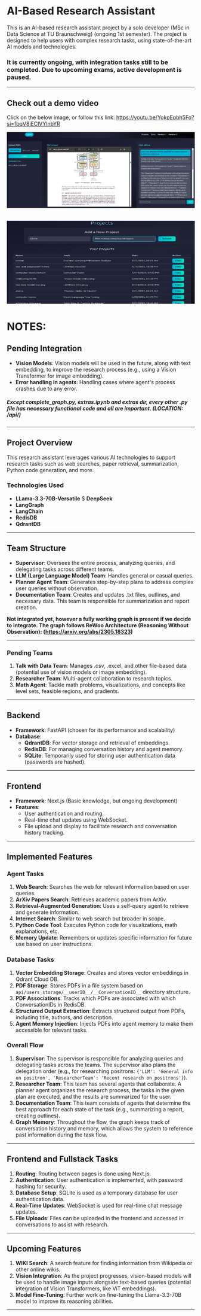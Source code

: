 # AI-Based Research Assistant

This is an AI-based research assistant project by a solo developer (MSc in Data Science at TU Braunschweig) (ongoing 1st semester). The project is designed to help users with complex research tasks, using state-of-the-art AI models and technologies. 

### It is currently ongoing, with integration tasks still to be completed. Due to upcoming exams, active development is paused.

---

## Check out a demo video

Click on the below image, or follow this link: https://youtu.be/YokpEpbh5Fo?si=fbqV8jEClVYlnbYR

[![Watch the video](assets/ss1.png)](https://youtu.be/YokpEpbh5Fo?si=fbqV8jEClVYlnbYR)

![Example image of projects inside this SaaS](assets/ss2.png)
---

# NOTES:
## **Pending Integration**


- **Vision Models**: Vision models will be used in the future, along with text embedding, to improve the research process (e.g., using a Vision Transformer for image embedding).
- **Error handling in agents**: Handling cases where agent's process crashes due to any error.

##### Except complete_graph.py, extras.ipynb and extras dir, every other .py file has necessary functional code and all are important. (LOCATION: /api/)
---

## **Project Overview**

This research assistant leverages various AI technologies to support research tasks such as web searches, paper retrieval, summarization, Python code generation, and more.

### **Technologies Used**
- **LLama-3.3-70B-Versatile** $ **DeepSeek**
- **LangGraph**
- **LangChain**
- **RedisDB**
- **QdrantDB**

---

## **Team Structure**

- **Supervisor**: Oversees the entire process, analyzing queries, and delegating tasks across different teams.
- **LLM (Large Language Model) Team**: Handles general or casual queries.
- **Planner Agent Team**: Generates step-by-step plans to address complex user queries without observation.
- **Documentation Team**: Creates and updates .txt files, outlines, and necessary data. This team is responsible for summarization and report creation.

**Not integrated yet, however a fully working graph is present if we decide to integrate. The graph follows ReWoo Architecture (Reasoning Without Observation): (https://arxiv.org/abs/2305.18323)**

---

### **Pending Teams**

1. **Talk with Data Team**: Manages .csv, .excel, and other file-based data (potential use of vision models or image embedding).
2. **Researcher Team**: Multi-agent collaboration to research topics.
3. **Math Agent**: Tackle math problems, visualizations, and concepts like level sets, feasible regions, and gradients.

---

## **Backend**

- **Framework**: FastAPI (chosen for its performance and scalability)
- **Database**:
  - **QdrantDB**: For vector storage and retrieval of embeddings.
  - **RedisDB**: For managing conversation history and agent memory.
  - **SQLite**: Temporarily used for storing user authentication data (passwords are hashed).

---

## **Frontend**

- **Framework**: Next.js (Basic knowledge, but ongoing development)
- **Features**:
  - User authentication and routing.
  - Real-time chat updates using WebSocket.
  - File upload and display to facilitate research and conversation history tracking.

---

## **Implemented Features**

### **Agent Tasks**
1. **Web Search**: Searches the web for relevant information based on user queries.
2. **ArXiv Papers Search**: Retrieves academic papers from ArXiv.
3. **Retrieval-Augmented Generation**: Uses a self-query agent to retrieve and generate information.
4. **Internet Search**: Similar to web search but broader in scope.
5. **Python Code Tool**: Executes Python code for visualizations, math explanations, etc.
6. **Memory Update**: Remembers or updates specific information for future use based on user instructions.

### **Database Tasks**
1. **Vector Embedding Storage**: Creates and stores vector embeddings in Qdrant Cloud DB.
2. **PDF Storage**: Stores PDFs in a file system based on `api/users_storage/__userID__/__ConversationID__` directory structure.
3. **PDF Associations**: Tracks which PDFs are associated with which ConversationIDs in RedisDB.
4. **Structured Output Extraction**: Extracts structured output from PDFs, including title, authors, and description.
5. **Agent Memory Injection**: Injects PDFs into agent memory to make them accessible for relevant tasks.

### **Overall Flow**
1. **Supervisor**: The supervisor is responsible for analyzing queries and delegating tasks across the teams. The supervisor also plans the delegation order (e.g., for researching positrons: `{'LLM': 'General info on positron', 'ResearcherTeam': 'Recent research on positrons'}`).
2. **Researcher Team**: This team has several agents that collaborate. A planner agent organizes the research process, the tasks in the given plan are executed, and the results are summarized for the user.
3. **Documentation Team**: This team consists of agents that determine the best approach for each state of the task (e.g., summarizing a report, creating outlines).
4. **Graph Memory**: Throughout the flow, the graph keeps track of conversation history and memory, which allows the system to reference past information during the task flow.

---

## **Frontend and Fullstack Tasks**

1. **Routing**: Routing between pages is done using Next.js.
2. **Authentication**: User authentication is implemented, with password hashing for security.
3. **Database Setup**: SQLite is used as a temporary database for user authentication data.
4. **Real-Time Updates**: WebSocket is used for real-time chat message updates.
5. **File Uploads**: Files can be uploaded in the frontend and accessed in conversations to assist with research.

---


## **Upcoming Features**

1. **WIKI Search**: A search feature for finding information from Wikipedia or other online wikis.
2. **Vision Integration**: As the project progresses, vision-based models will be used to handle image inputs alongside text-based queries (potential integration of Vision Transformers, like ViT embeddings).
3. **Model Fine-Tuning**: Further work on fine-tuning the Llama-3.3-70B model to improve its reasoning abilities.

---